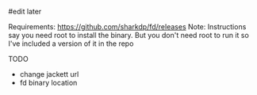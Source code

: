 #edit later

Requirements:
https://github.com/sharkdp/fd/releases
Note: Instructions say you need root to install the binary. But you don't need root to run it so I've included a version of it in the repo










TODO
- change jackett url
- fd binary location